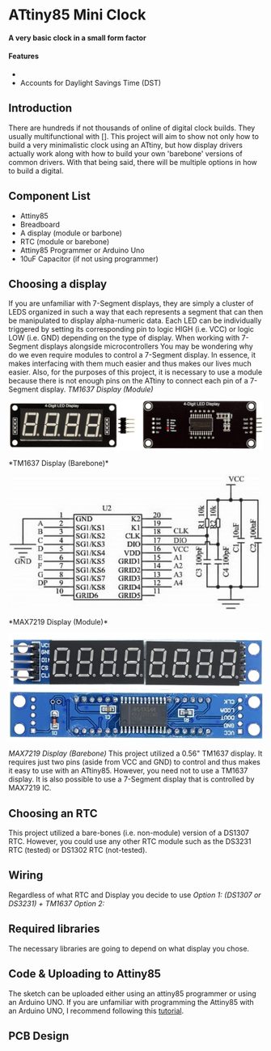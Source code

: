 # ATtiny85 Mini Clock
#### A very basic clock in a small form factor 
#### Features
+ 
+ Accounts for Daylight Savings Time (DST)
## Introduction
There are hundreds if not thousands of online of digital clock builds. They usually multifunctional with [].
This project will aim to show not only how to build a very minimalistic clock using an ATtiny, but how display drivers actually work along with how to build your own 'barebone' versions of common drivers. With that being said, there will be multiple options in how to build a digital.
## Component List
+ Attiny85
+ Breadboard
+ A display (module or barbone)
+ RTC (module or barebone)
+ Attiny85 Programmer or Arduino Uno
+ 10uF Capacitor (if not using programmer)

## Choosing a display
If you are unfamiliar with 7-Segment displays, they are simply a cluster of LEDS organized in such a way that each represents a segment that can then be manipulated to display alpha-numeric data. Each LED can be individually triggered by setting its corresponding pin to logic HIGH (i.e. VCC) or logic LOW (i.e. GND) depending on the type of display. When working with 7-Segment displays alongside microcontrollers 
You may be wondering why do we even require modules to control a 7-Segment display. In essence, it makes interfacing with them much easier and thus makes our lives much easier. Also, for the purposes of this project, it is necessary to use a module because there is not enough pins on the ATtiny to connect each pin of a 7-Segment display. 
*TM1637 Display (Module)*
<p align="center">
  <img src="https://github.com/NeonVulture/Arduino-Projects/blob/main/ATtiny85-Mini-Clock/Assets/Supplemental_Images/TM1637_Display_Module.jpg?raw=true" alt="TM1637 Module"/>
</p>
*TM1637 Display (Barebone)*
<p align="center">
  <img src="https://github.com/NeonVulture/Arduino-Projects/blob/main/ATtiny85-Mini-Clock/Assets/Supplemental_Images/TM1637_IC_Driver.jpg?raw=true" alt="TM1637 Driver"/>
</p>
*MAX7219 Display (Module)*
<p align="center">
  <img src="https://github.com/NeonVulture/Arduino-Projects/blob/main/ATtiny85-Mini-Clock/Assets/Supplemental_Images/MAX7219_7-Seg_Front.jpg?raw=true" alt="MAX7219 Module (Front)"/>
  <img src="https://github.com/NeonVulture/Arduino-Projects/blob/main/ATtiny85-Mini-Clock/Assets/Supplemental_Images/MAX7219_7-Seg_Back.jpg?raw=true" alt="MAX7219 Module (Back)"/>
</p>

*MAX7219 Display (Barebone)*
This project utilized a 0.56" TM1637 display. It requires just two pins (aside from VCC and GND) to control and thus makes it easy to use with an ATtiny85. However, you need not to use a TM1637 display. It is also possible to use a 7-Segment display that is controlled by MAX7219 IC.
## Choosing an RTC
This project utilized a bare-bones (i.e. non-module) version of a DS1307 RTC. However, you could use any other RTC module such as the DS3231 RTC (tested) or DS1302 RTC (not-tested).
## Wiring
Regardless of what RTC and Display you decide to use 
*Option 1: (DS1307 or DS3231) + TM1637*
*Option 2:* 
## Required libraries
The necessary libraries are going to depend on what display you chose. 
## Code & Uploading to Attiny85
The sketch can be uploaded either using an attiny85 programmer or using an Arduino UNO. If you are unfamiliar with programming the Attiny85 with an Arduino UNO, I recommend following this [tutorial](https://create.arduino.cc/projecthub/arjun/programming-attiny85-with-arduino-uno-afb829).

## PCB Design
